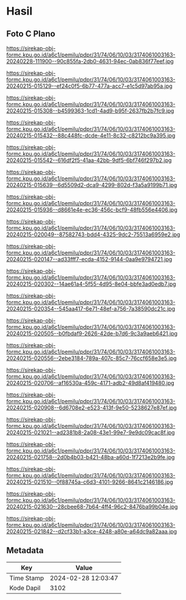 # Hasil

## Foto C Plano

https://sirekap-obj-formc.kpu.go.id/a6c1/pemilu/pdpr/31/74/06/10/03/3174061003163-20240228-111900--90c855fa-2db0-4631-94ec-0ab836f77eef.jpg

https://sirekap-obj-formc.kpu.go.id/a6c1/pemilu/pdpr/31/74/06/10/03/3174061003163-20240215-015129--ef24c0f5-6b77-477a-acc7-e1c5d97ab95a.jpg

https://sirekap-obj-formc.kpu.go.id/a6c1/pemilu/pdpr/31/74/06/10/03/3174061003163-20240215-015308--b4599363-1cd1-4ad9-b95f-2637fb2b7fc9.jpg

https://sirekap-obj-formc.kpu.go.id/a6c1/pemilu/pdpr/31/74/06/10/03/3174061003163-20240215-015432--88c448fc-dcde-4e11-8c32-c8212bc9a395.jpg

https://sirekap-obj-formc.kpu.go.id/a6c1/pemilu/pdpr/31/74/06/10/03/3174061003163-20240215-015542--616df2f5-41aa-42bb-9df5-6bf746f297b2.jpg

https://sirekap-obj-formc.kpu.go.id/a6c1/pemilu/pdpr/31/74/06/10/03/3174061003163-20240215-015639--6d5509d2-dca9-4299-802d-f3a5a9199b71.jpg

https://sirekap-obj-formc.kpu.go.id/a6c1/pemilu/pdpr/31/74/06/10/03/3174061003163-20240215-015936--d8661e4e-ec36-456c-bcf9-48fb556e4406.jpg

https://sirekap-obj-formc.kpu.go.id/a6c1/pemilu/pdpr/31/74/06/10/03/3174061003163-20240215-020049--87582743-bdd4-4325-9dc2-75513a6959e2.jpg

https://sirekap-obj-formc.kpu.go.id/a6c1/pemilu/pdpr/31/74/06/10/03/3174061003163-20240215-020147--ad33fff7-ecda-4152-9144-0aa9e9794721.jpg

https://sirekap-obj-formc.kpu.go.id/a6c1/pemilu/pdpr/31/74/06/10/03/3174061003163-20240215-020302--14ae61a4-5f55-4d95-8e04-bbfe3ad0edb7.jpg

https://sirekap-obj-formc.kpu.go.id/a6c1/pemilu/pdpr/31/74/06/10/03/3174061003163-20240215-020354--545aa417-6e71-48ef-a756-7a38590dc21c.jpg

https://sirekap-obj-formc.kpu.go.id/a6c1/pemilu/pdpr/31/74/06/10/03/3174061003163-20240215-020505--b0fbdaf9-2626-42de-b7d6-9c3a9aeb6421.jpg

https://sirekap-obj-formc.kpu.go.id/a6c1/pemilu/pdpr/31/74/06/10/03/3174061003163-20240215-020556--2ebe3184-789a-407c-85c7-76ccf658e3e5.jpg

https://sirekap-obj-formc.kpu.go.id/a6c1/pemilu/pdpr/31/74/06/10/03/3174061003163-20240215-020706--af16530a-459c-4171-adb2-49d8af419480.jpg

https://sirekap-obj-formc.kpu.go.id/a6c1/pemilu/pdpr/31/74/06/10/03/3174061003163-20240215-020908--6d6708e2-e523-413f-9e50-5238627e87ef.jpg

https://sirekap-obj-formc.kpu.go.id/a6c1/pemilu/pdpr/31/74/06/10/03/3174061003163-20240215-021021--ad2381b8-2a08-43e1-99e7-9e9dc09cac8f.jpg

https://sirekap-obj-formc.kpu.go.id/a6c1/pemilu/pdpr/31/74/06/10/03/3174061003163-20240215-021758--2d0b4b03-b421-48ba-a60d-1f7213e2b9fe.jpg

https://sirekap-obj-formc.kpu.go.id/a6c1/pemilu/pdpr/31/74/06/10/03/3174061003163-20240215-021510--0f88745a-c6d3-4101-9266-8641c2146186.jpg

https://sirekap-obj-formc.kpu.go.id/a6c1/pemilu/pdpr/31/74/06/10/03/3174061003163-20240215-021630--28cbee68-7b64-4ff4-96c2-8476ba99b04e.jpg

https://sirekap-obj-formc.kpu.go.id/a6c1/pemilu/pdpr/31/74/06/10/03/3174061003163-20240215-021842--d2cf33b1-a3ce-4248-a80e-a64dc9a82aaa.jpg


## Metadata

| Key        | Value               |
| ---------- | ------------------- |
| Time Stamp | 2024-02-28 12:03:47 |
| Kode Dapil | 3102                |



